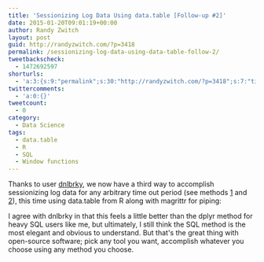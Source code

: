 ```yaml
---
title: 'Sessionizing Log Data Using data.table [Follow-up #2]'
date: 2015-01-20T09:01:19+00:00
author: Randy Zwitch
layout: post
guid: http://randyzwitch.com/?p=3418
permalink: /sessionizing-log-data-using-data-table-follow-2/
tweetbackscheck:
  - 1472692597
shorturls:
  - 'a:3:{s:9:"permalink";s:30:"http://randyzwitch.com/?p=3418";s:7:"tinyurl";s:26:"http://tinyurl.com/lt9jp5q";s:4:"isgd";s:19:"http://is.gd/yAQrHn";}'
twittercomments:
  - 'a:0:{}'
tweetcount:
  - 0
category:
  - Data Science
tags:
  - data.table
  - R
  - SQL
  - Window functions
---
```

Thanks to user <a title="dnlbrky comment" href="http://randyzwitch.com/sessionizing-log-data-dplyr-r-window-functions/#comment-16205" target="_blank">dnlbrky</a>, we now have a third way to accomplish sessionizing log data for any arbitrary time out period (see methods [1](http://randyzwitch.com/sessionizing-log-data-sql/ "Sessionizing Log Data Using SQL") and [2](http://randyzwitch.com/sessionizing-log-data-dplyr-r-window-functions/ "Sessionizing Log Data Using dplyr [Follow-up]")), this time using data.table from R along with magrittr for piping:



I agree with dnlbrky in that this feels a little better than the dplyr method for heavy SQL users like me, but ultimately, I still think the SQL method is the most elegant and obvious to understand. But that's the great thing with open-source software; pick any tool you want, accomplish whatever you choose using any method you choose.

